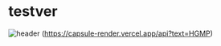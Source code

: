 # testver
![header](https://capsule-render.vercel.app/api?type=rounded)
(https://capsule-render.vercel.app/api?text=HGMP)

